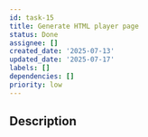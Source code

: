 ```yaml
---
id: task-15
title: Generate HTML player page
status: Done
assignee: []
created_date: '2025-07-13'
updated_date: '2025-07-17'
labels: []
dependencies: []
priority: low
---
```


## Description

